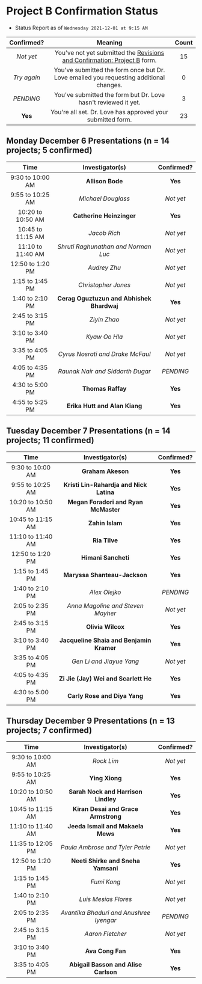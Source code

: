 # Project B Confirmation Status 

- Status Report as of `Wednesday 2021-12-01 at 9:15 AM`

Confirmed? | Meaning | Count
:---: | :----: | :----:
*Not yet* | You've not yet submitted the [Revisions and Confirmation: Project B](https://bit.ly/431-2021-projectB-confirmation) form. | 15
*Try again* | You've submitted the form once but Dr. Love emailed you requesting additional changes. | 0
*PENDING* | You've submitted the form but Dr. Love hasn't reviewed it yet. | 3
**Yes** | You're all set. Dr. Love has approved your submitted form. | 23

## Monday December 6 Presentations (n = 14 projects; 5 confirmed)

Time | Investigator(s) | Confirmed?
:-------: | :---: | :---:
9:30 to 10:00 AM | **Allison Bode** | **Yes**
9:55 to 10:25 AM | *Michael Douglass* | *Not yet*
10:20 to 10:50 AM	| **Catherine Heinzinger** | **Yes**
10:45 to 11:15 AM	| *Jacob Rich* | *Not yet*
11:10 to 11:40 AM	| *Shruti Raghunathan and Norman Luc* | *Not yet*
12:50 to 1:20 PM	| *Audrey Zhu* | *Not yet*
1:15 to 1:45 PM	| *Christopher Jones* | *Not yet*
1:40 to 2:10 PM	| **Cerag Oguztuzun and Abhishek Bhardwaj** | **Yes**
2:45 to 3:15 PM |	*Ziyin Zhao* | *Not yet*
3:10 to 3:40 PM	| *Kyaw Oo Hla* | *Not yet*
3:35 to 4:05 PM	| *Cyrus Nosrati and Drake McFaul* | *Not yet*
4:05 to 4:35 PM	| *Raunak Nair and Siddarth Dugar* | *PENDING*
4:30 to 5:00 PM	| **Thomas Raffay** | **Yes**
4:55 to 5:25 PM	| **Erika Hutt and Alan Kiang** | **Yes**

## Tuesday December 7 Presentations (n = 14 projects; 11 confirmed)

Time | Investigator(s) | Confirmed?
:-------: | :---: | :---:
9:30 to 10:00 AM	| **Graham Akeson** | **Yes**
9:55 to 10:25 AM	 | **Kristi Lin-Rahardja and Nick Latina** | **Yes**
10:20 to 10:50 AM	| **Megan Foradori and Ryan McMaster** | **Yes**
10:45 to 11:15 AM	| **Zahin Islam** | **Yes**
11:10 to 11:40 AM	| **Ria Tilve** | **Yes**
12:50 to 1:20 PM	|	**Himani Sancheti** | **Yes**
1:15 to 1:45 PM	|	**Maryssa Shanteau-Jackson** | **Yes**
1:40 to 2:10 PM	|	*Alex Olejko* | *PENDING*
2:05 to 2:35 PM	| *Anna Magoline and Steven Mayher* | *Not yet*
2:45 to 3:15 PM	|	**Olivia Wilcox** | **Yes**
3:10 to 3:40 PM	| **Jacqueline Shaia and Benjamin Kramer** | **Yes**
3:35 to 4:05 PM	|	*Gen Li and Jiayue Yang* | *Not yet*
4:05 to 4:35 PM	|	**Zi Jie (Jay) Wei and Scarlett He** | **Yes**
4:30 to 5:00 PM	|	**Carly Rose and Diya Yang** | **Yes**

## Thursday December 9 Presentations (n = 13 projects; 7 confirmed)

Time | Investigator(s) | Confirmed?
:-------: | :---: | :---:
9:30 to 10:00 AM	| *Rock Lim* | *Not yet*
9:55 to 10:25 AM	| **Ying Xiong** | **Yes**
10:20 to 10:50 AM	| **Sarah Nock and Harrison Lindley** | **Yes**
10:45 to 11:15 AM	| **Kiran Desai and Grace Armstrong** | **Yes**
11:10 to 11:40 AM	| **Jeeda Ismail and Makaela Mews** | **Yes**
11:35 to 12:05 PM	| *Paula Ambrose and Tyler Petrie* | *Not yet*
12:50 to 1:20 PM	| **Neeti Shirke and Sneha Yamsani** | **Yes**
1:15 to 1:45 PM	| *Fumi Kong* | *Not yet*
1:40 to 2:10 PM	| *Luis Mesias Flores* | *Not yet*
2:05 to 2:35 PM	| *Avantika Bhaduri and Anushree Iyengar* | *PENDING*
2:45 to 3:15 PM	| *Aaron Fletcher* | *Not yet*
3:10 to 3:40 PM	| **Ava Cong Fan** | **Yes**
3:35 to 4:05 PM	| **Abigail Basson and Alise Carlson** | **Yes**

